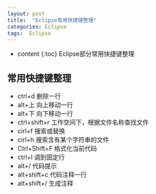 ```yaml
---
layout: post
title:  "Eclipse常用快捷键整理"
categories: Eclipse
tags:  Eclipse
---
```


* content
{:toc}
Eclipse部分常用快捷键整理

<!--excerpt-->
## 常用快捷键整理
- ctrl+d 删除一行
- alt+上 向上移动一行
- alt+下 向下移动一行
- ctrl+shift+r 工作空间下，根据文件名称查找文件
- cirl+f 搜索或替换
- cirl+h 搜索含有某个字符串的文件
- Ctrl+Shift+F 格式化当前代码
- ctrl+l 调到固定行
- alt+/  代码提示
- alt+shift+c  <!-- -->代码注释一行
- alt+shift+/  生成<!-- -->注释